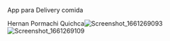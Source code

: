 App para Delivery comida

Hernan Pormachi Quichca![Screenshot_1661269093](https://user-images.githubusercontent.com/58519791/186209929-2a7fde74-fc84-4385-a5a2-98648f13842d.png)
![Screenshot_1661269109](https://user-images.githubusercontent.com/58519791/186209935-ffb87956-5446-4804-9618-db35c2c7f4b1.png)
